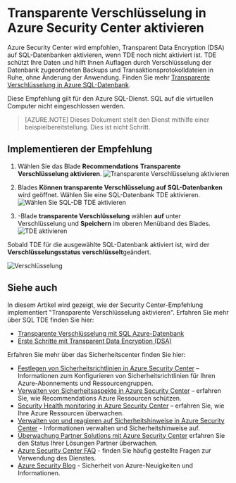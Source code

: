 <properties
   pageTitle="Transparente Verschlüsselung in Azure Security Center aktivieren | Microsoft Azure"
   description="Dieses Dokument veranschaulicht der Azure Security Center Empfehlung **Transparente Verschlüsselung aktivieren**."
   services="security-center"
   documentationCenter="na"
   authors="TerryLanfear"
   manager="MBaldwin"
   editor=""/>

<tags
   ms.service="security-center"
   ms.devlang="na"
   ms.topic="article"
   ms.tgt_pltfrm="na"
   ms.workload="na"
   ms.date="07/29/2016"
   ms.author="terrylan"/>

# <a name="enable-transparent-data-encryption-in-azure-security-center"></a>Transparente Verschlüsselung in Azure Security Center aktivieren

Azure Security Center wird empfohlen, Transparent Data Encryption (DSA) auf SQL-Datenbanken aktivieren, wenn TDE noch nicht aktiviert ist. TDE schützt Ihre Daten und hilft Ihnen Auflagen durch Verschlüsselung der Datenbank zugeordneten Backups und Transaktionsprotokolldateien in Ruhe, ohne Änderung der Anwendung. Finden Sie mehr [Transparente Verschlüsselung in Azure SQL-Datenbank](https://msdn.microsoft.com/library/dn948096).

Diese Empfehlung gilt für den Azure SQL-Dienst. SQL auf die virtuellen Computer nicht eingeschlossen werden.

> [AZURE.NOTE] Dieses Dokument stellt den Dienst mithilfe einer beispielbereitstellung.  Dies ist nicht Schritt.

## <a name="implement-the-recommendation"></a>Implementieren der Empfehlung

1. Wählen Sie das Blade **Recommendations** **Transparente Verschlüsselung aktivieren**.
![Transparente Verschlüsselung aktivieren][1]

2. Blades **Können transparente Verschlüsselung auf SQL-Datenbanken** wird geöffnet. Wählen Sie eine SQL-Datenbank TDE aktivieren.
![Wählen Sie SQL-DB TDE aktivieren][2]
3. -Blade **transparente Verschlüsselung** wählen **auf** unter Verschlüsselung und **Speichern** im oberen Menüband des Blades.
![TDE aktivieren][3]

  Sobald TDE für die ausgewählte SQL-Datenbank aktiviert ist, wird der **Verschlüsselungsstatus** **verschlüsselt**geändert.    

  ![Verschlüsselung][4]

## <a name="see-also"></a>Siehe auch

In diesem Artikel wird gezeigt, wie der Security Center-Empfehlung implementiert "Transparente Verschlüsselung aktivieren". Erfahren Sie mehr über SQL TDE finden Sie hier:

- [Transparente Verschlüsselung mit SQL Azure-Datenbank](https://msdn.microsoft.com/library/dn948096)
- [Erste Schritte mit Transparent Data Encryption (DSA)](../sql-data-warehouse/sql-data-warehouse-encryption-tde.md)

Erfahren Sie mehr über das Sicherheitscenter finden Sie hier:

- [Festlegen von Sicherheitsrichtlinien in Azure Security Center](security-center-policies.md) – Informationen zum Konfigurieren von Sicherheitsrichtlinien für Ihren Azure-Abonnements und Ressourcengruppen.
- [Verwalten von Sicherheitsaspekte in Azure Security Center](security-center-recommendations.md) – erfahren Sie, wie Recommendations Azure Ressourcen schützen.
- [Security Health monitoring in Azure Security Center](security-center-monitoring.md) – erfahren Sie, wie Ihre Azure Ressourcen überwachen.
- [Verwalten von und reagieren auf Sicherheitshinweise in Azure Security Center](security-center-managing-and-responding-alerts.md) - Informationen verwalten und Sicherheitshinweise auf.
- [Überwachung Partner Solutions mit Azure Security Center](security-center-partner-solutions.md) erfahren Sie den Status Ihrer Lösungen Partner überwachen.
- [Azure Security Center FAQ](security-center-faq.md) - finden Sie häufig gestellte Fragen zur Verwendung des Dienstes.
- [Azure Security Blog](http://blogs.msdn.com/b/azuresecurity/) - Sicherheit von Azure-Neuigkeiten und Informationen.

<!--Image references-->
[1]: ./media/security-center-enable-tde-on-sql-databases/enable-tde.png
[2]:./media/security-center-enable-tde-on-sql-databases/transparent-data-encryption-blade.png
[3]: ./media/security-center-enable-tde-on-sql-databases/turn-on-tde.png
[4]: ./media/security-center-enable-tde-on-sql-databases/encrypted.png

